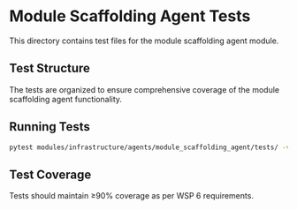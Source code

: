 # Module Scaffolding Agent Tests

This directory contains test files for the module scaffolding agent module.

## Test Structure

The tests are organized to ensure comprehensive coverage of the module scaffolding agent functionality.

## Running Tests

```bash
pytest modules/infrastructure/agents/module_scaffolding_agent/tests/ -v
```

## Test Coverage

Tests should maintain ≥90% coverage as per WSP 6 requirements. 